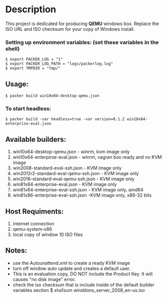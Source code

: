 # Description
This project is dedicated for producing **QEMU** windows box.
Replace the ISO URL and ISO checksum for your copy of Windows install.

### Setting up environment variables: (set these variables in the shell)
    $ export PACKER_LOG = "1"
    $ export PACKER_LOG_PATH = "logs/packerlog.log"
    $ export TMPDIR = "tmp/"

## Usage:
    $ packer build win10x84-desktop-qemu.json

   ### To start headless:
    $ packer build -var headless=true -var version=0.1.2 win10x84-enterprise-eval.json

## Available builders:
1. win10x64-desktop-qemu.json - winrm, kvm image only
1. win10x64-enterpirse-eval.json - winrm, vagran box ready and no KVM image
1. win2008-standard-eval-ssh.json - KVM image only
1. win2012r2-standard-eval-qemu-ssh.json - KVM image only
1. win2016-standard-eval-qemu-ssh.json - KVM image only
1. win81x64-enterprise-eval.json - KVM image only
1. win81x64-enterprise-eval-ssh.json - KVM image only, amd64
1. win81x86-enterprise-eval-ssh.json -KVM image only, x86-32 bits

## Host Requiments:
1. internet connection
1. qemu-system-x86
1. local copy of window 10 ISO files

## Notes:
* use the Autounattend.xml to create a ready KVM image
* turn off window auto update and creates a default user.
* This is an evaluation copy, DO NOT include the Product Key.  It will causes "no disk image" error.
* check the iso checksum that is include inside of the default builder variables section
     $ sha1sum winddons_server_2008_en-us.iso
